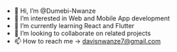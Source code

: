 - 👋 Hi, I’m @Dumebi-Nwanze
- 👀 I’m interested in Web and Mobile App development
- 🌱 I’m currently learning React and Flutter
- 💞️ I’m looking to collaborate on related projects
- 📫 How to reach me -> davisnwanze7@gmail.com

<!---
Dumebi-Nwanze/Dumebi-Nwanze is a ✨ special ✨ repository because its `README.md` (this file) appears on your GitHub profile.
You can click the Preview link to take a look at your changes.
--->
